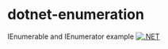 # dotnet-enumeration
IEnumerable and IEnumerator example
[![.NET](https://github.com/hemanth-tr/dotnet-enumeration/actions/workflows/dotnet.yml/badge.svg)](https://github.com/hemanth-tr/dotnet-enumeration/actions/workflows/dotnet.yml)
